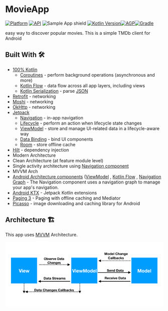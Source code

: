 # MovieApp
[![Platform](https://img.shields.io/badge/platform-android-brightgreen)](https://developer.android.com/reference) [![API](https://img.shields.io/badge/API-23%2B-brightgreen.svg?style=flat)](https://developer.android.com/studio/releases/platforms#5.0) ![Sample App shield](https://img.shields.io/badge/App-Sample-green.svg)
[![Kotlin Version](https://img.shields.io/badge/Kotlin-1.7.x-blue.svg)](https://kotlinlang.org)[![AGP](https://img.shields.io/badge/AGP-7.x-blue?style=flat)](https://developer.android.com/studio/releases/gradle-plugin)[![Gradle](https://img.shields.io/badge/Gradle-7.x-blue?style=flat)](https://gradle.org) 

 easy way to discover popular movies. This is a simple TMDb client for Android




## Built With 🛠
* [100% Kotlin](https://kotlinlang.org/)
    + [Coroutines](https://kotlinlang.org/docs/reference/coroutines-overview.html) - perform background operations (asynchronous and more)
    + [Kotlin Flow](https://kotlinlang.org/docs/flow.html) - data flow across all app layers, including views
    + [Kotlin Serialization](https://kotlinlang.org/docs/serialization.html) - parse [JSON](https://www.json.org/json-en.html)
* [Retrofit](https://square.github.io/retrofit/) - networking
* [Moshi](https://github.com/square/moshi) - networking
* [OkHttp](https://square.github.io/okhttp/) - networking
 * [Jetpack](https://developer.android.com/jetpack)
    * [Navigation](https://developer.android.com/topic/libraries/architecture/navigation/) - in-app navigation
    * [Lifecycle](https://developer.android.com/topic/libraries/architecture/lifecycle) - perform an action when
      lifecycle state changes
    * [ViewModel](https://developer.android.com/topic/libraries/architecture/viewmodel) - store and manage UI-related
      data in a lifecycle-aware way
    * [Data Binding](https://developer.android.com/topic/libraries/data-binding) - bind UI components 
    * [Room](https://developer.android.com/jetpack/androidx/releases/room) - store offline cache
  * [Hilt](https://dagger.dev/hilt/) - dependency injection 
  * Modern Architecture
  * Clean Architecture (at feature module level)
  * Single activity architecture
    using [Navigation component](https://developer.android.com/guide/navigation/navigation-getting-started)
  * MVVM Arch
  * [Android Architecture components](https://developer.android.com/topic/libraries/architecture)
    ([ViewModel](https://developer.android.com/topic/libraries/architecture/viewmodel)
    , [Kotlin Flow](https://kotlinlang.org/docs/flow.html)
    , [Navigation Graph](https://developer.android.com/guide/navigation/navigation-design-graph) - The Navigation component uses a navigation graph to manage your app's navigation.  
  * [Android KTX](https://developer.android.com/kotlin/ktx) - Jetpack Kotlin extensions
  * [Paging 3](https://developer.android.com/topic/libraries/architecture/paging/v3-overview) - Paging with offline caching and Mediator
  * [Picasso](https://github.com/square/picasso) - image downloading and caching library for Android
  
## Architecture 🏗️
This app uses [MVVM](https://developer.android.com/topic/architecture) Architecture.

![architecture](images/android-mvvm-pattern.png)

